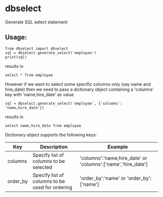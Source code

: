# dbselect
Generate SQL select statement

## Usage:

```
from dbselect import dbselect
sql = dbselect.generate_select('employee')
print(sql)
```
results in 

```
select * from employee
```

However if we want to select some specific columns only (say name and hire_date) then we need to pass a dictionary object containing a 'columns' key with 'name,hire_date' as value 

```
sql = dbselect.generate_select('employee', {'columns': 'name,hire_date'})
```
results in 

```
select name,hire_date from employee
```

Dictionary object supports the following keys:

Key | Description | Example
----|-------------|---------
columns | Specify list of columns to be selected | 'columns':'name,hire_date' or 'columns':['name','hire_date']
order_by | Specify list of columns to be used for ordering | 'order_by':'name' or 'order_by':['name']


